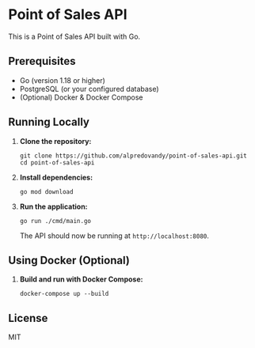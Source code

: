 # Point of Sales API

This is a Point of Sales API built with Go.

## Prerequisites

- Go (version 1.18 or higher)
- PostgreSQL (or your configured database)
- (Optional) Docker & Docker Compose

## Running Locally

1. **Clone the repository:**

   ```
   git clone https://github.com/alpredovandy/point-of-sales-api.git
   cd point-of-sales-api
   ```

2. **Install dependencies:**

   ```
   go mod download
   ```

3. **Run the application:**

   ```
   go run ./cmd/main.go
   ```

   The API should now be running at `http://localhost:8080`.

## Using Docker (Optional)

1. **Build and run with Docker Compose:**
   ```
   docker-compose up --build
   ```

## License

MIT

